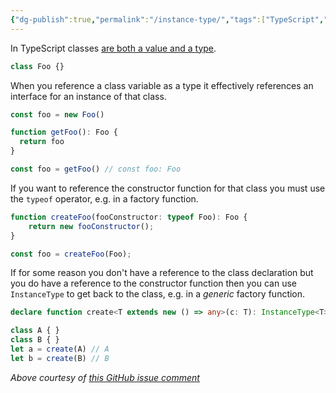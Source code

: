 ```yaml
---
{"dg-publish":true,"permalink":"/instance-type/","tags":["TypeScript","dev"]}
---
```


In TypeScript classes [are both a value and a type](https://www.typescriptlang.org/docs/handbook/declaration-merging.html#basic-concepts).

```ts
class Foo {}
```

When you reference a class variable as a type it effectively references an interface for an instance of that class.

```ts
const foo = new Foo()

function getFoo(): Foo {
  return foo
}

const foo = getFoo() // const foo: Foo
```

If you want to reference the constructor function for that class you must use the `typeof` operator, e.g. in a factory function.

```ts
function createFoo(fooConstructor: typeof Foo): Foo {
	return new fooConstructor();
}

const foo = createFoo(Foo);
```

If for some reason you don't have a reference to the class declaration but you do have a reference to the constructor function then you can use `InstanceType` to get back to the class, e.g. in a *generic* factory function.

```ts
declare function create<T extends new () => any>(c: T): InstanceType<T>

class A { }
class B { }
let a = create(A) // A
let b = create(B) // B
```
*Above courtesy of [this GitHub issue comment](https://github.com/Microsoft/TypeScript/issues/25998#issuecomment-471367329)*